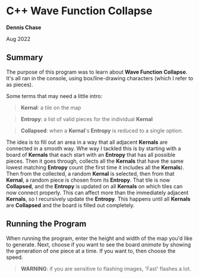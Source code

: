 # C++ Wave Function Collapse

**Dennis Chase**

Aug 2022

## Summary

The purpose of this program was to learn about **Wave Function Collapse**. 
It's all ran in the console, using box/line-drawing characters (which I refer to as pieces). 

Some terms that may need a little intro:

> **Kernal**: a tile on the map

> **Entropy**: a list of valid pieces for the individual **Kernal**

> **Collapsed**: when a **Kernal**'s  **Entropy** is reduced to a single option.


The idea is to fill out an area in a way that all adjacent **Kernals** are connected in a smooth way.
Whe way I tackled this is by starting with a board of **Kernals** that each start with an **Entropy** that has all possible pieces.
Then it goes through, collects all the **Kernals** that have the same lowest matching **Entropy** count (the first time it includes all the **Kernals**).
Then from the collected, a random **Kernal** is selected, then from that **Kernal**, a random piece is chosen from its **Entropy**. 
That tile is now **Collapsed**, and the **Entropy** is updated on all **Kernals** on which tiles can now connect properly.
This can affect more than the immediately adjacent **Kernals**, so I recursively update the **Entropy**.
This happens until all **Kernals** are **Collapsed** and the board is filled out completely.

## Running the Program

When running the program, enter the height and width of the map you'd like to generate.
Next, choose if you want to see the board *animate* by showing the generation of one piece at a time. 
If you want to, then choose the speed.

> **WARNING**: if you are sensitive to flashing images, 'Fast' flashes a lot.
